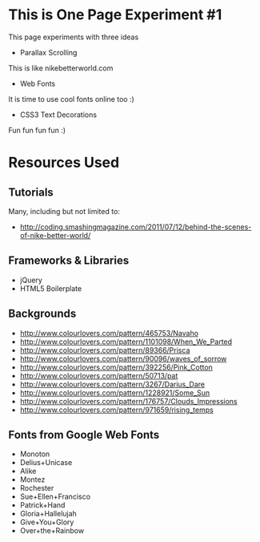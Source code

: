 # This is One Page Experiment #1

This page experiments with three ideas

* Parallax Scrolling

This is like nikebetterworld.com

* Web Fonts

It is time to use cool fonts online too :)

* CSS3 Text Decorations

Fun fun fun fun :)

# Resources Used

## Tutorials

Many, including but not limited to:

* http://coding.smashingmagazine.com/2011/07/12/behind-the-scenes-of-nike-better-world/

## Frameworks & Libraries

* jQuery
* HTML5 Boilerplate

## Backgrounds

* http://www.colourlovers.com/pattern/465753/Navaho
* http://www.colourlovers.com/pattern/1101098/When_We_Parted
* http://www.colourlovers.com/pattern/89366/Prisca
* http://www.colourlovers.com/pattern/90096/waves_of_sorrow
* http://www.colourlovers.com/pattern/392256/Pink_Cotton
* http://www.colourlovers.com/pattern/50713/pat
* http://www.colourlovers.com/pattern/3267/Darius_Dare
* http://www.colourlovers.com/pattern/1228921/Some_Sun
* http://www.colourlovers.com/pattern/176757/Clouds_Impressions
* http://www.colourlovers.com/pattern/971659/rising_temps

## Fonts from Google Web Fonts

* Monoton
* Delius+Unicase
* Alike
* Montez
* Rochester
* Sue+Ellen+Francisco
* Patrick+Hand
* Gloria+Hallelujah
* Give+You+Glory
* Over+the+Rainbow
